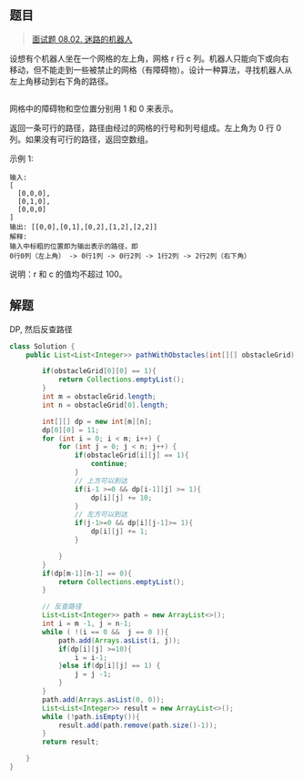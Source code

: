 ## 题目

> [面试题 08.02. 迷路的机器人](https://leetcode-cn.com/problems/robot-in-a-grid-lcci/)

设想有个机器人坐在一个网格的左上角，网格 r 行 c 列。机器人只能向下或向右移动，但不能走到一些被禁止的网格（有障碍物）。设计一种算法，寻找机器人从左上角移动到右下角的路径。

<center><img src="https://ning-wang.oss-cn-beijing.aliyuncs.com/blog-imags/robot_maze.png" alt=""  /></center>

网格中的障碍物和空位置分别用 1 和 0 来表示。

返回一条可行的路径，路径由经过的网格的行号和列号组成。左上角为 0 行 0 列。如果没有可行的路径，返回空数组。

示例 1:

```
输入:
[
  [0,0,0],
  [0,1,0],
  [0,0,0]
]
输出: [[0,0],[0,1],[0,2],[1,2],[2,2]]
解释: 
输入中标粗的位置即为输出表示的路径，即
0行0列（左上角） -> 0行1列 -> 0行2列 -> 1行2列 -> 2行2列（右下角）
```

说明：r 和 c 的值均不超过 100。

## 解题

DP, 然后反查路径

```java
class Solution {
    public List<List<Integer>> pathWithObstacles(int[][] obstacleGrid) {

        if(obstacleGrid[0][0] == 1){
            return Collections.emptyList();
        }
        int m = obstacleGrid.length;
        int n = obstacleGrid[0].length;

        int[][] dp = new int[m][n];
        dp[0][0] = 11;
        for (int i = 0; i < m; i++) {
            for (int j = 0; j < n; j++) {
                if(obstacleGrid[i][j] == 1){
                    continue;
                }
                // 上方可以到达
                if(i-1 >=0 && dp[i-1][j] >= 1){
                    dp[i][j] += 10;
                }
                // 左方可以到达
                if(j-1>=0 && dp[i][j-1]>= 1){
                    dp[i][j] += 1;
                }

            }
        }
        if(dp[m-1][n-1] == 0){
            return Collections.emptyList();
        }

        // 反查路径
        List<List<Integer>> path = new ArrayList<>();
        int i = m -1, j = n-1;
        while ( !(i == 0 &&  j == 0 )){
            path.add(Arrays.asList(i, j));
            if(dp[i][j] >=10){
                i = i-1;
            }else if(dp[i][j] == 1) {
                j = j -1;
            }
        }
        path.add(Arrays.asList(0, 0));
        List<List<Integer>> result = new ArrayList<>();
        while (!path.isEmpty()){
            result.add(path.remove(path.size()-1));
        }
        return result;

    }
}
```



